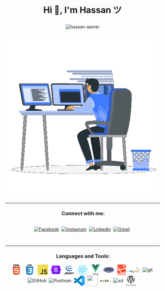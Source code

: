 <h1 align="center"> <p> Hi 👋, I'm Hassan ツ </p></h1>
<!-- <h2 align="center"> <p>Full Stack Web Developer</p></h2> -->


<p align="center"> <img src="https://komarev.com/ghpvc/?username=hassan-aamer&label=Profile%20views&color=0e75b6&style=flat" alt="hassan-aamer" /> </p>





<br>

<div align="center">
<!--     <img src="https://user-images.githubusercontent.com/63050133/156676671-d5b2e362-97d4-4404-9447-dd71ddfea82f.gif" alt="web" style="max-width: 100%;"> -->
    <img src="https://github.com/hassan-aamer/My_Portfolio/blob/master/images/web.gif?raw=true" alt="web" style="max-width: 100%;">
</div>



<br>
<hr>
<h3 align="Center">&nbsp;Connect with me:</h3>
<p align="center">
<br>
<a href="https://www.facebook.com/profile.php?id=100009255534754"><img src="https://img.shields.io/badge/facebook-%231877F2.svg?&style=for-the-badge&logo=facebook&logoColor=white" alt="Facebook" /></a>&nbsp;
<a href="https://www.instagram.com/hassan.m.aamer/?next=%2F"><img src="https://img.shields.io/badge/instagram-%23E4405F.svg?&style=for-the-badge&logo=instagram&logoColor=white" alt="Instagram" /></a>&nbsp;
<a href="https://www.linkedin.com/in/%E2%80%AAhassan-mohamed%E2%80%AC%E2%80%8F-537423264/"><img src="https://img.shields.io/badge/linkedin-%230077B5.svg?&style=for-the-badge&logo=linkedin&logoColor=white" alt="LinkedIn" /></a>&nbsp;
<a href="mailto:hassanaamer048@gmail.com"><img src="https://img.shields.io/badge/gmail-%23D14836.svg?&style=for-the-badge&logo=gmail&logoColor=white" alt="Gmail"/></a>&nbsp;
</p>

<br>
<hr>
<h3 align="Center">&nbsp;Languages and Tools:</h3>
<div align="center">
  <img align="Center" src="https://raw.githubusercontent.com/devicons/devicon/master/icons/html5/html5-original-wordmark.svg" alt="html5" width="35" height="35" />&nbsp;
  <img align="Center" src="https://raw.githubusercontent.com/devicons/devicon/master/icons/css3/css3-original-wordmark.svg" alt="css3" width="35" height="35" />&nbsp;
  <img align="Center" src="https://raw.githubusercontent.com/devicons/devicon/master/icons/javascript/javascript-original.svg" alt="javascript" width="35" height="35" />&nbsp;
  <img align="Center" src="https://raw.githubusercontent.com/devicons/devicon/master/icons/bootstrap/bootstrap-original.svg" alt="bootstrap" width="35" height="35" />&nbsp;
  <img align="Center" src="https://raw.githubusercontent.com/devicons/devicon/master/icons/jquery/jquery-original-wordmark.svg" alt="jQuery" width="35" height="35" />&nbsp;
  <img align="Center" src="https://raw.githubusercontent.com/devicons/devicon/master/icons/react/react-original.svg" alt="react" width="35" height="35"/>&nbsp;
  <img align="Center" src="https://raw.githubusercontent.com/devicons/devicon/master/icons/vuejs/vuejs-original-wordmark.svg" alt="vuejs" width="35" height="35"/>&nbsp;
  <img align="Center" src="https://raw.githubusercontent.com/devicons/devicon/master/icons/php/php-original.svg" alt="php" width="35" height="35" />&nbsp;
  <img align="Center" src="https://raw.githubusercontent.com/devicons/devicon/master/icons/laravel/laravel-plain-wordmark.svg" alt="laravel" width="35" height="35" />&nbsp;
  <img align="Center" src="https://raw.githubusercontent.com/devicons/devicon/master/icons/mysql/mysql-original-wordmark.svg" alt="mysql" width="35" height="35" />&nbsp;
  <img align="Center" src="https://www.vectorlogo.zone/logos/git-scm/git-scm-icon.svg" alt="git" width="35" height="35" />&nbsp;
  <img align="Center" src="https://www.vectorlogo.zone/logos/github/github-icon.svg" alt="GitHub" width="35" height="35" />&nbsp;
  <img align="Center" src="https://user-images.githubusercontent.com/8083855/44999455-72444280-afce-11e8-9f22-fdd7259c637b.png" alt="Postman" width="35" height="35" />&nbsp;
  <img align="Center" src="https://raw.githubusercontent.com/devicons/devicon/master/icons/vscode/vscode-original.svg" alt="VS Code" width="35" height="35" />&nbsp;
  <img align="Center" src="https://camo.githubusercontent.com/2d22e8aec2caef30ca173de904a7d7addc20377416240e8de0177bd5b1c1920f/68747470733a2f2f70726f66696c696e61746f722e7269736861762e6465762f736b696c6c732d6173736574732f78616d70702e706e67" alt="" 
  width="35" height="35" />&nbsp;
  <img align="Center" src="https://raw.githubusercontent.com/devicons/devicon/master/icons/nodejs/nodejs-original-wordmark.svg" alt="nodejs" width="35" height="35"/>&nbsp;
  <img align="Center" src="https://cdn.worldvectorlogo.com/logos/adobe-xd.svg" 
  alt="xd" width="35" height="35"/>&nbsp;
  <img align="Center" src="https://raw.githubusercontent.com/devicons/devicon/master/icons/wordpress/wordpress-original.svg" alt="WordPress" width="35" height="35" />&nbsp;
</div>







